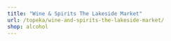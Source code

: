 ```yaml
---
title: "Wine & Spirits The Lakeside Market"
url: /topeka/wine-and-spirits-the-lakeside-market/
shop: alcohol
---
```

